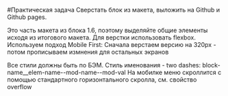 #Практическая задача
Сверстать блок из макета, выложить на Github и Github pages.

Это часть макета из блока 1.6, поэтому выделяйте общие элементы исходя из итогового макета.
Для верстки использовать flexbox.
Используем подход Mobile First: Сначала верстаем версию на 320px - потом прописываем измнения для остальных экранов

Все стили должны быть по БЭМ. Стиль именования - two dashes: block-name\_\_elem-name--mod-name--mod-val
На мобилке меню скроллится с помощью стандартного горизонтального скролла, см. свойство overflow
